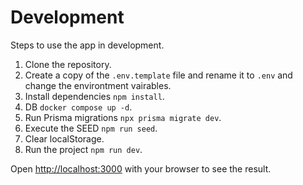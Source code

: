 # Development
Steps to use the app in development.

1. Clone the repository.
2. Create a copy of the ```.env.template``` file and rename it to ```.env``` and change the environtment vairables.
3. Install dependencies ```npm install```.
4. DB ```docker compose up -d```.
5. Run Prisma migrations ```npx prisma migrate dev```.  
6. Execute the SEED ```npm run seed```.
7. Clear localStorage.
8. Run the project ```npm run dev```.

Open [http://localhost:3000](http://localhost:3000) with your browser to see the result.